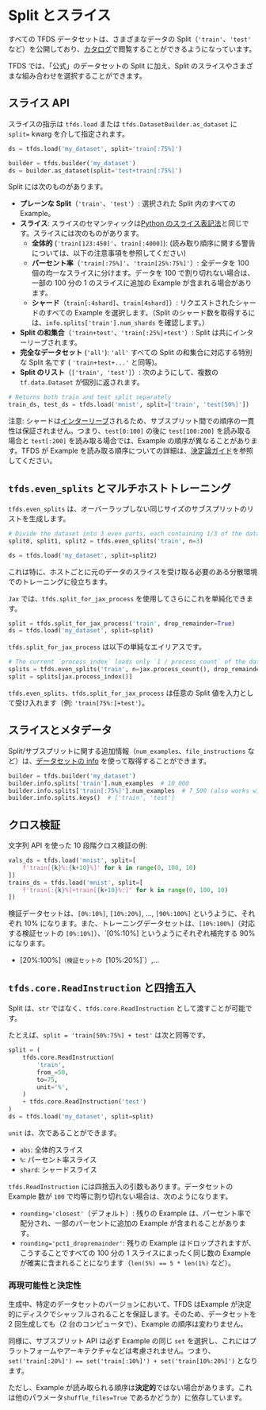 # Split とスライス

すべての TFDS データセットは、さまざまなデータの Split（`'train'`、`'test'` など）を公開しており、[カタログ](https://www.tensorflow.org/datasets/catalog/overview)で閲覧することができるようになっています。

TFDS では、「公式」のデータセットの Split に加え、Split のスライスやさまざまな組み合わせを選択することができます。

## スライス API

スライスの指示は `tfds.load` または `tfds.DatasetBuilder.as_dataset` に `split=` kwarg を介して指定されます。

```python
ds = tfds.load('my_dataset', split='train[:75%]')
```

```python
builder = tfds.builder('my_dataset')
ds = builder.as_dataset(split='test+train[:75%]')
```

Split には次のものがあります。

- **プレーンな Split**（`'train'`、`'test'`）: 選択された Split 内のすべての Example。
- **スライス**: スライスのセマンティックは[Python のスライス表記法](https://docs.python.org/3/library/stdtypes.html#common-sequence-operations)と同じです。スライスには次のものがあります。
    - **全体的** (`'train[123:450]'`、`train[:4000]`): (読み取り順序に関する警告については、以下の注意事項を参照してください)
    - **パーセント率**（`'train[:75%]'`、`'train[25%:75%]'`）: 全データを 100 個の均一なスライスに分けます。データを 100 で割り切れない場合は、一部の 100 分の 1 のスライスに追加の Example が含まれる場合があります。
    - **シャード**（`train[:4shard]`、`train[4shard]`）: リクエストされたシャードのすべての Example を選択します。（Split のシャード数を取得するには、`info.splits['train'].num_shards` を確認します。）
- **Split の和集合**（`'train+test'`、`'train[:25%]+test'`）: Split は共にインターリーブされます。
- **完全なデータセット** (`'all'`): `'all'` すべての Split の和集合に対応する特別な Split 名です ( `'train+test+...'` と同等)。
- **Split のリスト**（`['train', 'test']`）: 次のようにして、複数の `tf.data.Dataset` が個別に返されます。

```python
# Returns both train and test split separately
train_ds, test_ds = tfds.load('mnist', split=['train', 'test[50%]'])
```

注意: シャードは[インターリーブ](https://www.tensorflow.org/api_docs/python/tf/data/Dataset?version=nightly#interleave)されるため、サブスプリット間での順序の一貫性は保証されません。つまり、`test[0:100]` の後に `test[100:200]` を読み取る場合と `test[:200]` を読み取る場合では、Example の順序が異なることがあります。TFDS が Example を読み取る順序についての詳細は、[決定論ガイド](https://www.tensorflow.org/datasets/determinism#determinism_when_reading)を参照してください。

## `tfds.even_splits` とマルチホストトレーニング

`tfds.even_splits` は、オーバーラップしない同じサイズのサブスプリットのリストを生成します。

```python
# Divide the dataset into 3 even parts, each containing 1/3 of the data
split0, split1, split2 = tfds.even_splits('train', n=3)

ds = tfds.load('my_dataset', split=split2)
```

これは特に、ホストごとに元のデータのスライスを受け取る必要のある分散環境でのトレーニングに役立ちます。

`Jax` では、`tfds.split_for_jax_process` を使用してさらにこれを単純化できます。

```python
split = tfds.split_for_jax_process('train', drop_remainder=True)
ds = tfds.load('my_dataset', split=split)
```

`tfds.split_for_jax_process` は以下の単純なエイリアスです。

```python
# The current `process_index` loads only `1 / process_count` of the data.
splits = tfds.even_splits('train', n=jax.process_count(), drop_remainder=True)
split = splits[jax.process_index()]
```

`tfds.even_splits`、`tfds.split_for_jax_process` は任意の Split 値を入力として受け入れます（例: `'train[75%:]+test'`）。

## スライスとメタデータ

Split/サブスプリットに関する追加情報（`num_examples`、`file_instructions` など）は、[データセットの info](https://www.tensorflow.org/datasets/overview#access_the_dataset_metadata) を使って取得することができます。

```python
builder = tfds.builder('my_dataset')
builder.info.splits['train'].num_examples  # 10_000
builder.info.splits['train[:75%]'].num_examples  # 7_500 (also works with slices)
builder.info.splits.keys()  # ['train', 'test']
```

## クロス検証

文字列 API を使った 10 段階クロス検証の例:

```python
vals_ds = tfds.load('mnist', split=[
    f'train[{k}%:{k+10}%]' for k in range(0, 100, 10)
])
trains_ds = tfds.load('mnist', split=[
    f'train[:{k}%]+train[{k+10}%:]' for k in range(0, 100, 10)
])
```

検証データセットは、`[0%:10%]`, `[10%:20%]`, ..., `[90%:100%]` というように、それぞれ 10% になります。また、トレーニングデータセットは、`[10%:100%]`（対応する検証セットの `[0%:10%]`）、`[0%:10%] というようにそれぞれ補完する 90% になります。

- [20%:100%]`（検証セットの `[10%:20%]`）,...

## `tfds.core.ReadInstruction` と四捨五入

Split は、`str` ではなく、`tfds.core.ReadInstruction` として渡すことが可能です。

たとえば、`split = 'train[50%:75%] + test'` は次と同等です。

```python
split = (
    tfds.core.ReadInstruction(
        'train',
        from_=50,
        to=75,
        unit='%',
    )
    + tfds.core.ReadInstruction('test')
)
ds = tfds.load('my_dataset', split=split)
```

`unit` は、次であることができます。

- `abs`: 全体的スライス
- `%`: パーセント率スライス
- `shard`: シャードスライス

`tfds.ReadInstruction` には四捨五入の引数もあります。データセットの Example 数が `100` で均等に割り切れない場合は、次のようになります。

- `rounding='closest'`（デフォルト）: 残りの Example は、パーセント率で配分され、一部のパーセントに追加の Example が含まれることがあります。
- `rounding='pct1_dropremainder'`: 残りの Example はドロップされますが、こうすることですべての 100 分の 1 スライスにまったく同じ数の Example が確実に含まれることになります（`len(5%) == 5 * len(1%)` など）。

### 再現可能性と決定性

生成中、特定のデータセットのバージョンにおいて、TFDS はExample が決定的にディスクでシャッフルされることを保証します。そのため、データセットを 2 回生成しても（2 台のコンピュータで）、Example の順序は変わりません。

同様に、サブスプリット API は必ず Example の同じ `set` を選択し、これにはプラットフォームやアーキテクチャなどは考慮されません。つまり、`set('train[:20%]') == set('train[:10%]') + set('train[10%:20%]')` となります。

ただし、Example が読み取られる順序は**決定的**ではない場合があります。これは他のパラメータ`shuffle_files=True` であるかどうか）に依存しています。
